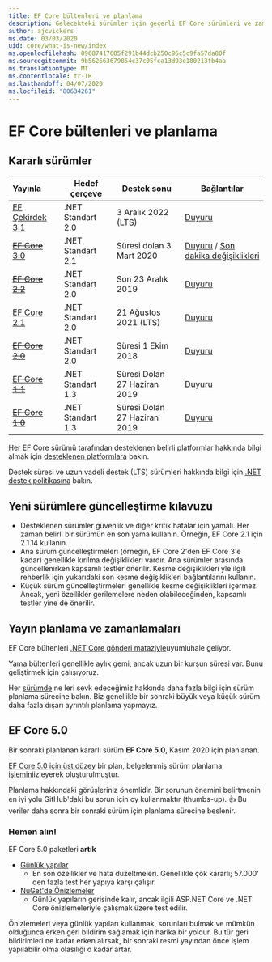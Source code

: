 ```yaml
---
title: EF Core bültenleri ve planlama
description: Gelecekteki sürümler için geçerli EF Core sürümleri ve zamanlama/planlama ayrıntıları
author: ajcvickers
ms.date: 03/03/2020
uid: core/what-is-new/index
ms.openlocfilehash: 89687417685f291b44dcb250c96c5c9fa57da80f
ms.sourcegitcommit: 9b562663679854c37c05fca13d93e180213fb4aa
ms.translationtype: MT
ms.contentlocale: tr-TR
ms.lasthandoff: 04/07/2020
ms.locfileid: "80634261"
---
```

# <a name="ef-core-releases-and-planning"></a>EF Core bültenleri ve planlama

## <a name="stable-releases"></a>Kararlı sürümler

| Yayınla | Hedef çerçeve | Destek sonu | Bağlantılar
|:--------|------------------|-----------------|------
| [EF Çekirdek 3.1](https://www.nuget.org/packages/Microsoft.EntityFrameworkCore/3.1.3) | .NET Standart 2.0 | 3 Aralık 2022 (LTS) | [Duyuru](https://devblogs.microsoft.com/dotnet/announcing-entity-framework-core-3-1-and-entity-framework-6-4/)
| ~~[EF Core 3.0](https://www.nuget.org/packages/Microsoft.EntityFrameworkCore/3.0.3)~~ | .NET Standart 2.1 | Süresi dolan 3 Mart 2020 | [Duyuru](https://devblogs.microsoft.com/dotnet/announcing-ef-core-3-0-and-ef-6-3-general-availability/) / [Son dakika değişiklikleri](ef-core-3.0/breaking-changes.md)
| ~~[EF Core 2.2](https://www.nuget.org/packages/Microsoft.EntityFrameworkCore/2.2.6)~~ | .NET Standart 2.0 | Son 23 Aralık 2019 | [Duyuru](https://devblogs.microsoft.com/dotnet/announcing-entity-framework-core-2-2/)
| [EF Core 2.1](https://www.nuget.org/packages/Microsoft.EntityFrameworkCore/2.1.14) | .NET Standart 2.0 | 21 Ağustos 2021 (LTS) | [Duyuru](https://devblogs.microsoft.com/dotnet/announcing-entity-framework-core-2-1/)
| ~~[EF Core 2.0](https://www.nuget.org/packages/Microsoft.EntityFrameworkCore/2.0.3)~~ | .NET Standart 2.0 | Süresi 1 Ekim 2018 | [Duyuru](https://devblogs.microsoft.com/dotnet/announcing-entity-framework-core-2-0/)
| ~~[EF Core 1.1](https://www.nuget.org/packages/Microsoft.EntityFrameworkCore/1.1.6)~~ | .NET Standart 1.3 | Süresi Dolan 27 Haziran 2019 | [Duyuru](https://devblogs.microsoft.com/dotnet/announcing-entity-framework-core-1-1/)
| ~~[EF Core 1.0](https://www.nuget.org/packages/Microsoft.EntityFrameworkCore/1.0.6)~~ | .NET Standart 1.3 | Süresi Dolan 27 Haziran 2019 | [Duyuru](https://devblogs.microsoft.com/dotnet/entity-framework-core-1-0-0-available/)

Her EF Core sürümü tarafından desteklenen belirli platformlar hakkında bilgi almak için [desteklenen platformlara](../platforms/index.md) bakın.

Destek süresi ve uzun vadeli destek (LTS) sürümleri hakkında bilgi için [.NET destek politikasına](https://dotnet.microsoft.com/platform/support/policy/dotnet-core) bakın.

## <a name="guidance-on-updating-to-new-releases"></a>Yeni sürümlere güncelleştirme kılavuzu

* Desteklenen sürümler güvenlik ve diğer kritik hatalar için yamalı. Her zaman belirli bir sürümün en son yama kullanın. Örneğin, EF Core 2.1 için 2.1.14 kullanın.
* Ana sürüm güncelleştirmeleri (örneğin, EF Core 2'den EF Core 3'e kadar) genellikle kırılma değişiklikleri vardır. Ana sürümler arasında güncellenirken kapsamlı testler önerilir. Kesme değişiklikleri yle ilgili rehberlik için yukarıdaki son kesme değişiklikleri bağlantılarını kullanın.
* Küçük sürüm güncelleştirmeleri genellikle kesme değişiklikleri içermez. Ancak, yeni özellikler gerilemelere neden olabileceğinden, kapsamlı testler yine de önerilir.

## <a name="release-planning-and-schedules"></a>Yayın planlama ve zamanlamaları

EF Core bültenleri [.NET Core gönderi mataziyle](https://github.com/dotnet/core/blob/master/roadmap.md)uyumluhale geliyor.

Yama bültenleri genellikle aylık gemi, ancak uzun bir kurşun süresi var.
Bunu geliştirmek için çalışıyoruz.

Her [sürümde](release-planning.md) ne leri sevk edeceğimiz hakkında daha fazla bilgi için sürüm planlama sürecine bakın.
Biz genellikle bir sonraki büyük veya küçük sürüm daha fazla dışarı ayrıntılı planlama yapmayız.

## <a name="ef-core-50"></a>EF Core 5.0

Bir sonraki planlanan kararlı sürüm **EF Core 5.0**, Kasım 2020 için planlanan.

[EF Core 5.0 için üst düzey](ef-core-5.0/plan.md) bir plan, belgelenmiş sürüm planlama [işlemini](release-planning.md)izleyerek oluşturulmuştur.

Planlama hakkındaki görüşleriniz önemlidir.
Bir sorunun önemini belirtmenin en iyi yolu GitHub'daki bu sorun için oy kullanmaktır (thumbs-up). 👍
Bu veriler daha sonra bir sonraki sürüm için planlama sürecine beslenir.

### <a name="get-it-now"></a>Hemen alın!

EF Core 5.0 paketleri **artık**

* [Günlük yapılar](https://github.com/dotnet/aspnetcore/blob/master/docs/DailyBuilds.md)
  * En son özellikler ve hata düzeltmeleri. Genellikle çok kararlı; 57.000' den fazla test her yapıya karşı çalışır.
* [NuGet'de Önizlemeler](https://www.nuget.org/packages/Microsoft.EntityFrameworkCore)
  * Günlük yapıların gerisinde kalır, ancak ilgili ASP.NET Core ve .NET Core önizlemeleriyle çalışmak üzere test edilir.

Önizlemeleri veya günlük yapıları kullanmak, sorunları bulmak ve mümkün olduğunca erken geri bildirim sağlamak için harika bir yoldur.
Bu tür geri bildirimleri ne kadar erken alırsak, bir sonraki resmi yayından önce işlem yapılabilir olma olasılığı o kadar artar.
